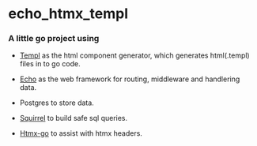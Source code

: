 # echo_htmx_templ

### A little go project using 

* [Templ](https://templ.guide/project-structure/project-structure) as the html component generator, which generates html(.templ) files in to go code.

* [Echo](https://echo.labstack.com/docs) as the web framework for routing, middleware and handlering data.

* Postgres to store data.

* [Squirrel](https://github.com/Masterminds/squirrel) to build safe sql queries.

* [Htmx-go](https://github.com/angelofallars/htmx-go) to assist with htmx headers.

